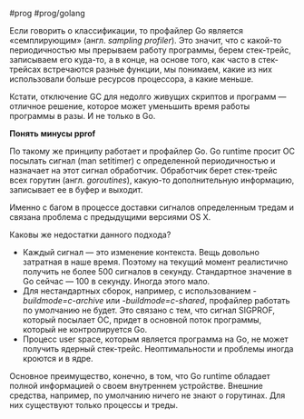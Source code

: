 #prog #prog/golang 

Если говорить о классификации, то профайлер Go является «семплирующим» (англ. _sampling profiler_). Это значит, что с какой-то периодичностью мы прерываем работу программы, берем стек-трейс, записываем его куда-то, а в конце, на основе того, как часто в стек-трейсах встречаются разные функции, мы понимаем, какие из них использовали больше ресурсов процессора, а какие меньше.

Кстати, отключение GC для недолго живущих скриптов и программ — отличное решение, которое может уменьшить время работы программы в разы. И не только в Go.

**Понять минусы pprof**

По такому же принципу работает и профайлер Go. Go runtime просит ОС посылать сигнал (man setitimer) с определенной периодичностью и назначает на этот сигнал обработчик. Обработчик берет стек-трейс всех горутин (англ. _goroutines_), какую-то дополнительную информацию, записывает ее в буфер и выходит.  
  
Именно с багом в процессе доставки сигналов определенным тредам и связана проблема с предыдущими версиями OS X.  
  
Каковы же недостатки данного подхода?  

- Каждый сигнал — это изменение контекста. Вещь довольно затратная в наше время. Поэтому на текущий момент реалистично получить не более 500 сигналов в секунду. Стандартное значение в Go сейчас — 100 в секунду. Иногда этого мало.  
- Для нестандартных сборок, например, с использованием _-buildmode=c-archive_ или _-buildmode=c-shared_, профайлер работать по умолчанию не будет. Это связано с тем, что сигнал SIGPROF, который посылает ОС, придет в основной поток программы, который не контролируется Go.  
- Процесс user space, которым является программа на Go, не может получить ядерный стек-трейс. Неоптимальности и проблемы иногда кроются и в ядре.  
  
Основное преимущество, конечно, в том, что Go runtime обладает полной информацией о своем внутреннем устройстве. Внешние средства, например, по умолчанию ничего не знают о горутинах. Для них существуют только процессы и треды.
